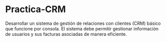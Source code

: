 # Practica-CRM
Desarrollar un sistema de gestión de relaciones con clientes (CRM) básico que funcione por consola. El sistema debe permitir gestionar información de usuarios y sus facturas asociadas de manera eficiente.

